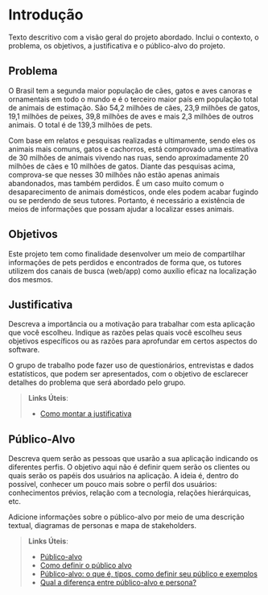 # Introdução

Texto descritivo com a visão geral do projeto abordado. Inclui o contexto, o problema, os objetivos, a justificativa e o público-alvo do projeto.

## Problema
O Brasil tem a segunda maior população de cães, gatos e aves canoras e ornamentais em todo o mundo e é o terceiro maior país em população total de animais de estimação. São 54,2 milhões de cães, 23,9 milhões de gatos, 19,1 milhões de peixes, 39,8 milhões de aves e mais 2,3 milhões de outros animais. O total é de 139,3 milhões de pets.

Com base em relatos e pesquisas realizadas e ultimamente, sendo eles os animais mais comuns, gatos e cachorros, está comprovado uma estimativa de 30 milhões de animais vivendo nas ruas, sendo aproximadamente 20 milhões de cães e 10 milhões de gatos. Diante das pesquisas acima, comprova-se que nesses 30 milhões não estão apenas animais abandonados, mas também perdidos. É um caso muito comum o desaparecimento de animais domésticos, onde eles podem acabar fugindo ou se perdendo de seus tutores. Portanto, é necessário a existência de meios de informações que possam ajudar a localizar  esses animais.



## Objetivos

Este projeto tem como finalidade desenvolver um meio de compartilhar informações de pets perdidos e encontrados de forma que, os tutores utilizem dos canais de busca (web/app) como auxílio eficaz na localização dos mesmos.
 

## Justificativa

Descreva a importância ou a motivação para trabalhar com esta aplicação que você escolheu. Indique as razões pelas quais você escolheu seus objetivos específicos ou as razões para aprofundar em certos aspectos do software.

O grupo de trabalho pode fazer uso de questionários, entrevistas e dados estatísticos, que podem ser apresentados, com o objetivo de esclarecer detalhes do problema que será abordado pelo grupo.

> **Links Úteis**:
> - [Como montar a justificativa](https://guiadamonografia.com.br/como-montar-justificativa-do-tcc/)

## Público-Alvo

Descreva quem serão as pessoas que usarão a sua aplicação indicando os diferentes perfis. O objetivo aqui não é definir quem serão os clientes ou quais serão os papéis dos usuários na aplicação. A ideia é, dentro do possível, conhecer um pouco mais sobre o perfil dos usuários: conhecimentos prévios, relação com a tecnologia, relações
hierárquicas, etc.

Adicione informações sobre o público-alvo por meio de uma descrição textual, diagramas de personas e mapa de stakeholders.

> **Links Úteis**:
> - [Público-alvo](https://blog.hotmart.com/pt-br/publico-alvo/)
> - [Como definir o público alvo](https://exame.com/pme/5-dicas-essenciais-para-definir-o-publico-alvo-do-seu-negocio/)
> - [Público-alvo: o que é, tipos, como definir seu público e exemplos](https://klickpages.com.br/blog/publico-alvo-o-que-e/)
> - [Qual a diferença entre público-alvo e persona?](https://rockcontent.com/blog/diferenca-publico-alvo-e-persona/)
